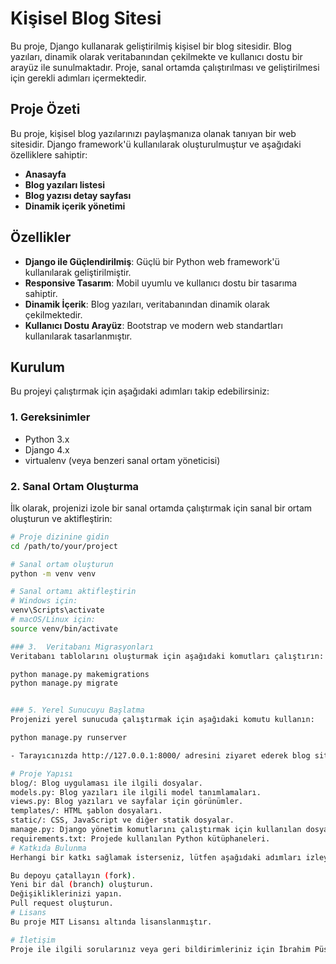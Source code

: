 # Kişisel Blog Sitesi

Bu proje, Django kullanarak geliştirilmiş kişisel bir blog sitesidir. Blog yazıları, dinamik olarak veritabanından çekilmekte ve kullanıcı dostu bir arayüz ile sunulmaktadır. Proje, sanal ortamda çalıştırılması ve geliştirilmesi için gerekli adımları içermektedir.

## Proje Özeti

Bu proje, kişisel blog yazılarınızı paylaşmanıza olanak tanıyan bir web sitesidir. Django framework'ü kullanılarak oluşturulmuştur ve aşağıdaki özelliklere sahiptir:
- **Anasayfa**
- **Blog yazıları listesi**
- **Blog yazısı detay sayfası**
- **Dinamik içerik yönetimi**

## Özellikler

- **Django ile Güçlendirilmiş**: Güçlü bir Python web framework'ü kullanılarak geliştirilmiştir.
- **Responsive Tasarım**: Mobil uyumlu ve kullanıcı dostu bir tasarıma sahiptir.
- **Dinamik İçerik**: Blog yazıları, veritabanından dinamik olarak çekilmektedir.
- **Kullanıcı Dostu Arayüz**: Bootstrap ve modern web standartları kullanılarak tasarlanmıştır.

## Kurulum

Bu projeyi çalıştırmak için aşağıdaki adımları takip edebilirsiniz:

### 1. Gereksinimler

- Python 3.x
- Django 4.x
- virtualenv (veya benzeri sanal ortam yöneticisi)

### 2. Sanal Ortam Oluşturma

İlk olarak, projenizi izole bir sanal ortamda çalıştırmak için sanal bir ortam oluşturun ve aktifleştirin:

```bash
# Proje dizinine gidin
cd /path/to/your/project

# Sanal ortam oluşturun
python -m venv venv

# Sanal ortamı aktifleştirin
# Windows için:
venv\Scripts\activate
# macOS/Linux için:
source venv/bin/activate

### 3.  Veritabanı Migrasyonları
Veritabanı tablolarını oluşturmak için aşağıdaki komutları çalıştırın:

python manage.py makemigrations
python manage.py migrate


### 5. Yerel Sunucuyu Başlatma
Projenizi yerel sunucuda çalıştırmak için aşağıdaki komutu kullanın:

python manage.py runserver

- Tarayıcınızda http://127.0.0.1:8000/ adresini ziyaret ederek blog sitenizi görebilirsiniz.

# Proje Yapısı
blog/: Blog uygulaması ile ilgili dosyalar.
models.py: Blog yazıları ile ilgili model tanımlamaları.
views.py: Blog yazıları ve sayfalar için görünümler.
templates/: HTML şablon dosyaları.
static/: CSS, JavaScript ve diğer statik dosyalar.
manage.py: Django yönetim komutlarını çalıştırmak için kullanılan dosya.
requirements.txt: Projede kullanılan Python kütüphaneleri.
# Katkıda Bulunma
Herhangi bir katkı sağlamak isterseniz, lütfen aşağıdaki adımları izleyin:

Bu depoyu çatallayın (fork).
Yeni bir dal (branch) oluşturun.
Değişikliklerinizi yapın.
Pull request oluşturun.
# Lisans
Bu proje MIT Lisansı altında lisanslanmıştır.

# İletişim
Proje ile ilgili sorularınız veya geri bildirimleriniz için İbrahim Püsküllü ile iletişime geçebilirsiniz.





























